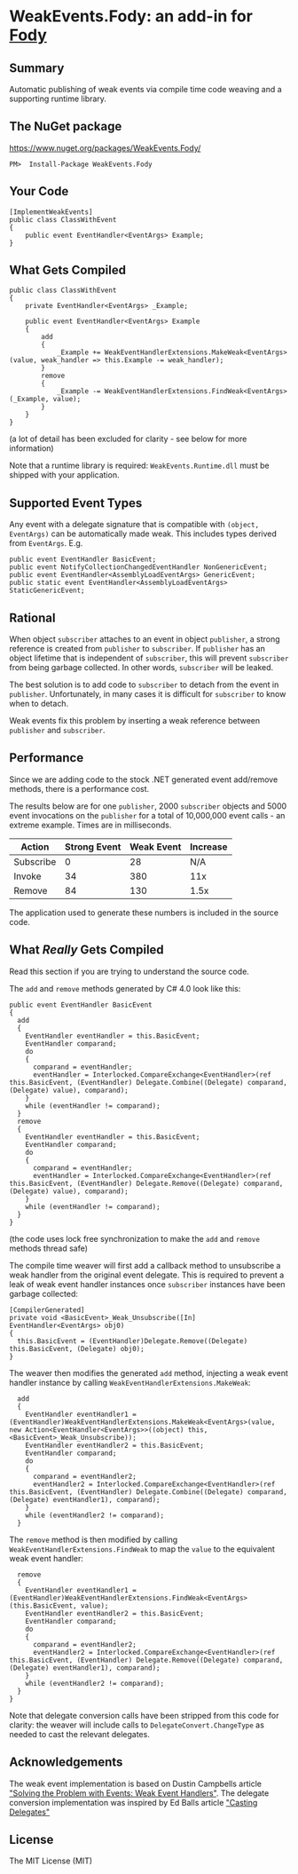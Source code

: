 # WeakEvents.Fody: an add-in for [Fody](https://github.com/Fody/Fody/)
## Summary
Automatic publishing of weak events via compile time code weaving and a supporting runtime library.
## The NuGet package
https://www.nuget.org/packages/WeakEvents.Fody/

    PM>  Install-Package WeakEvents.Fody 
## Your Code
    [ImplementWeakEvents]
    public class ClassWithEvent
    {
        public event EventHandler<EventArgs> Example;
    }
## What Gets Compiled
    public class ClassWithEvent
    {
		private EventHandler<EventArgs> _Example;
		
        public event EventHandler<EventArgs> Example
		{
			add
			{
				_Example += WeakEventHandlerExtensions.MakeWeak<EventArgs>(value, weak_handler => this.Example -= weak_handler);
			}
			remove
			{
				_Example -= WeakEventHandlerExtensions.FindWeak<EventArgs>(_Example, value);
			}
		}
	}
(a lot of detail has been excluded for clarity - see below for more information)

Note that a runtime library is required: `WeakEvents.Runtime.dll` must be shipped with your application.
## Supported Event Types
Any event with a delegate signature that is compatible with `(object, EventArgs)` can be automatically made weak. This includes types derived from `EventArgs`. E.g.

    public event EventHandler BasicEvent;
    public event NotifyCollectionChangedEventHandler NonGenericEvent;
    public event EventHandler<AssemblyLoadEventArgs> GenericEvent;
    public static event EventHandler<AssemblyLoadEventArgs> StaticGenericEvent;
## Rational
When object `subscriber` attaches to an event in object  `publisher`, a strong reference is created from `publisher` to  `subscriber`. If `publisher` has an object lifetime that is independent of `subscriber`, this will prevent `subscriber` from being garbage collected. In other words, `subscriber` will be leaked.

The best solution is to add code to `subscriber` to detach from the event in `publisher`. Unfortunately, in many cases it is difficult for `subscriber` to know when to detach.

Weak events fix this problem by inserting a weak reference between `publisher` and  `subscriber`.
## Performance
Since we are adding code to the stock .NET generated event add/remove methods, there is a performance cost.

The results below are for one `publisher`, 2000 `subscriber` objects and 5000 event invocations on the `publisher` for a total of 10,000,000 event calls - an extreme example. Times are in milliseconds.

|Action|Strong Event|Weak Event|Increase|
|------|------------|----------|----------|
|Subscribe|0|28|N/A|
|Invoke|34|380|11x
|Remove|84|130|1.5x

The application used to generate these numbers is included in the source code.
## What *Really* Gets Compiled
Read this section if you are trying to understand the source code.

The `add` and `remove` methods generated by C# 4.0 look like this:

    public event EventHandler BasicEvent
    {
      add
      {
        EventHandler eventHandler = this.BasicEvent;
        EventHandler comparand;
        do
        {
          comparand = eventHandler;
          eventHandler = Interlocked.CompareExchange<EventHandler>(ref this.BasicEvent, (EventHandler) Delegate.Combine((Delegate) comparand, (Delegate) value), comparand);
        }
        while (eventHandler != comparand);
      }
      remove
      {
        EventHandler eventHandler = this.BasicEvent;
        EventHandler comparand;
        do
        {
          comparand = eventHandler;
          eventHandler = Interlocked.CompareExchange<EventHandler>(ref this.BasicEvent, (EventHandler) Delegate.Remove((Delegate) comparand, (Delegate) value), comparand);
        }
        while (eventHandler != comparand);
      }
    }
(the code uses lock free synchronization to make the `add` and `remove` methods thread safe)

The compile time weaver will first add a callback method to unsubscribe a weak handler from the original event delegate. This is required to prevent a leak of weak event handler instances once `subscriber` instances have been garbage collected: 
    
    [CompilerGenerated]
    private void <BasicEvent>_Weak_Unsubscribe([In] EventHandler<EventArgs> obj0)
    {
      this.BasicEvent = (EventHandler)Delegate.Remove((Delegate) this.BasicEvent, (Delegate) obj0);
    }

The weaver then modifies the generated `add` method, injecting a weak event handler instance by calling `WeakEventHandlerExtensions.MakeWeak`:

      add
      {
        EventHandler eventHandler1 = (EventHandler)WeakEventHandlerExtensions.MakeWeak<EventArgs>(value, new Action<EventHandler<EventArgs>>((object) this, <BasicEvent>_Weak_Unsubscribe));
        EventHandler eventHandler2 = this.BasicEvent;
        EventHandler comparand;
        do
        {
          comparand = eventHandler2;
          eventHandler2 = Interlocked.CompareExchange<EventHandler>(ref this.BasicEvent, (EventHandler) Delegate.Combine((Delegate) comparand, (Delegate) eventHandler1), comparand);
        }
        while (eventHandler2 != comparand);
      }
The `remove` method is then modified by calling `WeakEventHandlerExtensions.FindWeak` to map the `value` to the equivalent weak event handler: 

      remove
      {
        EventHandler eventHandler1 = (EventHandler)WeakEventHandlerExtensions.FindWeak<EventArgs>(this.BasicEvent, value);
        EventHandler eventHandler2 = this.BasicEvent;
        EventHandler comparand;
        do
        {
          comparand = eventHandler2;
          eventHandler2 = Interlocked.CompareExchange<EventHandler>(ref this.BasicEvent, (EventHandler) Delegate.Remove((Delegate) comparand, (Delegate) eventHandler1), comparand);
        }
        while (eventHandler2 != comparand);
      }
    }
    
Note that delegate conversion calls have been stripped from this code for clarity: the weaver will include calls to `DelegateConvert.ChangeType` as needed to cast the relevant delegates.
## Acknowledgements
The weak event implementation is based on Dustin Campbells article ["Solving the Problem with Events: Weak Event Handlers"](http://diditwith.net/PermaLink,guid,aacdb8ae-7baa-4423-a953-c18c1c7940ab.aspx).
The delegate conversion implementation was inspired by Ed Balls article ["Casting Delegates"](http://code.logos.com/blog/2008/07/casting_delegates.html)
## License
The MIT License (MIT) 